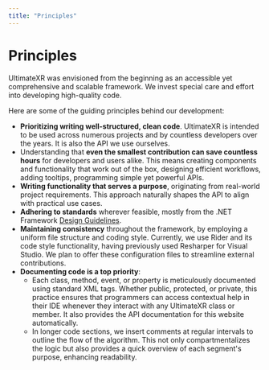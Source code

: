 ```yaml
---
title: "Principles"
---
```


# Principles

UltimateXR was envisioned from the beginning as an accessible yet comprehensive and scalable framework. We invest special care and effort into developing high-quality code.

Here are some of the guiding principles behind our development:

- **Prioritizing writing well-structured, clean code**. UltimateXR is intended to be used across numerous projects and by countless developers over the years. It is also the API we use ourselves.
- Understanding that **even the smallest contribution can save countless hours** for developers and users alike. This means creating components and functionality that work out of the box, designing efficient workflows, adding tooltips, programming simple yet powerful APIs.
- **Writing functionality that serves a purpose**, originating from real-world project requirements. This approach naturally shapes the API to align with practical use cases.
- **Adhering to standards** wherever feasible, mostly from the .NET Framework [Design Guidelines](https://docs.microsoft.com/en-us/dotnet/standard/design-guidelines/).
- **Maintaining consistency** throughout the framework, by employing a uniform file structure and coding style. Currently, we use Rider and its code style functionality, having previously used Resharper for Visual Studio. We plan to offer these configuration files to streamline external contributions.
- **Documenting code is a top priority**:
  - Each class, method, event, or property is meticulously documented using standard XML tags. Whether public, protected, or private, this practice ensures that programmers can access contextual help in their IDE whenever they interact with any UltimateXR class or member. It also provides the API documentation for this website automatically.
  - In longer code sections, we insert comments at regular intervals to outline the flow of the algorithm. This not only compartmentalizes the logic but also provides a quick overview of each segment's purpose, enhancing readability.
